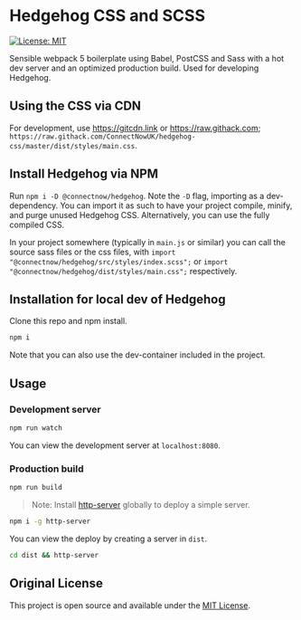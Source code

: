 # Hedgehog CSS and SCSS

[![License: MIT](https://img.shields.io/badge/License-MIT-blue.svg)](https://opensource.org/licenses/MIT)

Sensible webpack 5 boilerplate using Babel, PostCSS and Sass with a hot dev server and an optimized production build. Used for developing Hedgehog.

## Using the CSS via CDN
For development, use https://gitcdn.link or https://raw.githack.com; `https://raw.githack.com/ConnectNowUK/hedgehog-css/master/dist/styles/main.css`.

## Install Hedgehog via NPM

Run `npm i -D @connectnow/hedgehog`. Note the `-D` flag, importing as a dev-dependency. You can import it as such to have your project compile, minify, and purge unused Hedgehog CSS. Alternatively, you can use the fully compiled CSS.

In your project somewhere (typically in `main.js` or similar) you can call the source sass files or the css files, with `import "@connectnow/hedgehog/src/styles/index.scss";` or `import "@connectnow/hedgehog/dist/styles/main.css";` respectively.

## Installation for local dev of Hedgehog

Clone this repo and npm install.

```bash
npm i
```

Note that you can also use the dev-container included in the project.

## Usage

### Development server

```bash
npm run watch
```

You can view the development server at `localhost:8080`.

### Production build

```bash
npm run build
```

> Note: Install [http-server](https://www.npmjs.com/package/http-server) globally to deploy a simple server.

```bash
npm i -g http-server
```

You can view the deploy by creating a server in `dist`.

```bash
cd dist && http-server
```

## Original  License

This project is open source and available under the [MIT License](LICENSE).
